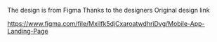 The design is from Figma
Thanks to the designers
Original design link

https://www.figma.com/file/MxiIfk5djCxaroatwdhriDvg/Mobile-App-Landing-Page
